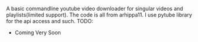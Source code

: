 A basic commandline youtube video downloader for singular videos and playlists(limited support).
The code is all from arhippa11.
I use pytube library for the api access and such.
TODO:
 - Coming Very Soon
